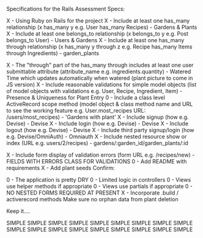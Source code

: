 Specifications for the Rails Assessment
Specs:

X - Using Ruby on Rails for the project
X - Include at least one has_many relationship (x has_many y e.g. User has_many Recipes)
	- Gardens & Plants
X - Include at least one belongs_to relationship (x belongs_to y e.g. Post belongs_to User)
	- Users & Gardens
X - Include at least one has_many through relationship (x has_many y through z e.g. Recipe has_many Items through Ingredients)
	- garden_plants

X - The "through" part of the has_many through includes at least one user submittable attribute (attribute_name e.g. ingredients.quantity)
	- Watered Time which updates automatically when watered (plant picture to come in JS version)
X - Include reasonable validations for simple model objects (list of model objects with validations e.g. User, Recipe, Ingredient, Item)
	- Presence & Uniqueness for Plant Entry
0 - Include a class level ActiveRecord scope method (model object & class method name and URL to see the working feature e.g. User.most_recipes URL: /users/most_recipes)
	- 'Gardens with plant'
X - Include signup (how e.g. Devise)
 	- Devise
X - Include login (how e.g. Devise)
 	- Devise
X - Include logout (how e.g. Devise)
 	- Devise
X - Include third party signup/login (how e.g. Devise/OmniAuth)
 	- Omniauth
X - Include nested resource show or index (URL e.g. users/2/recipes)
 	- gardens/:garden_id/garden_plants/:id
<!-- X - Include nested resource "new" form (URL e.g. recipes/1/ingredients)
	- HOW TO CORRECT IDS?	NO LONGER A REQUIREMENT -->
X - Include form display of validation errors (form URL e.g. /recipes/new)
 	- FIELDS WITH ERRORS CLASS FOR VALIDATIONS
0 - Add README with requirements
X - Add plant seeds
Confirm:

0 - The application is pretty DRY
0 - Limited logic in controllers
0 - Views use helper methods if appropriate
0 - Views use partials if appropriate
0 - NO NESTED FORMS REQUIRED AT PRESENT
X - Incorporate .build / activerecord methods
 Make sure no orphan data from plant deletion

Keep it....

 SIMPLE SIMPLE SIMPLE SIMPLE SIMPLE SIMPLE SIMPLE SIMPLE SIMPLE SIMPLE SIMPLE SIMPLE SIMPLE SIMPLE SIMPLE SIMPLE SIMPLE SIMPLE 